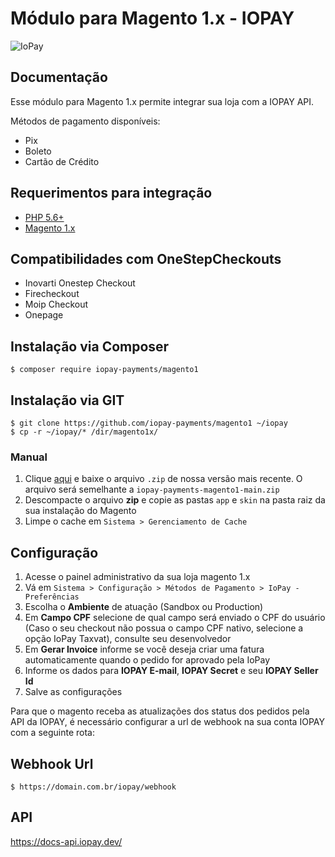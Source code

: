 # Módulo para Magento 1.x - IOPAY
![IoPay](https://static.iopay.dev/assets/img/capa_git.jpg)

## Documentação

Esse módulo para Magento 1.x permite integrar sua loja com a IOPAY API.

Métodos de pagamento disponíveis:

- Pix
- Boleto
- Cartão de Crédito

## Requerimentos para integração
- [PHP 5.6+](https://www.php.net)
- [Magento 1.x](https://magento.com/tech-resources/download)

## Compatibilidades com OneStepCheckouts
- Inovarti Onestep Checkout
- Firecheckout
- Moip Checkout
- Onepage

## Instalação via Composer
	$ composer require iopay-payments/magento1

## Instalação via GIT
    $ git clone https://github.com/iopay-payments/magento1 ~/iopay
    $ cp -r ~/iopay/* /dir/magento1x/

### Manual

1. Clique [aqui](https://github.com/iopay-payments/magento1) e baixe o arquivo `.zip` de nossa versão mais recente. O arquivo será semelhante a `iopay-payments-magento1-main.zip`
2. Descompacte o arquivo **zip** e copie as pastas `app` e `skin` na pasta raiz da sua instalação do Magento
3. Limpe o cache em `Sistema > Gerenciamento de Cache`

## Configuração

1. Acesse o painel administrativo da sua loja magento 1.x
2. Vá em `Sistema > Configuração > Métodos de Pagamento > IoPay - Preferências`
3. Escolha o **Ambiente** de atuação (Sandbox ou Production)
4. Em **Campo CPF** selecione de qual campo será enviado o CPF do usuário (Caso o seu checkout não possua o campo CPF nativo, selecione a opção IoPay Taxvat), consulte seu desenvolvedor
5. Em **Gerar Invoice** informe se você deseja criar uma fatura automaticamente quando o pedido for aprovado pela IoPay
6. Informe os dados para **IOPAY E-mail**, **IOPAY Secret** e seu **IOPAY Seller Id**
7. Salve as configurações

Para que o magento receba as atualizações dos status dos pedidos pela API da IOPAY, é necessário configurar a url de webhook na sua conta IOPAY com a seguinte rota:

## Webhook Url
	$ https://domain.com.br/iopay/webhook

## API
https://docs-api.iopay.dev/